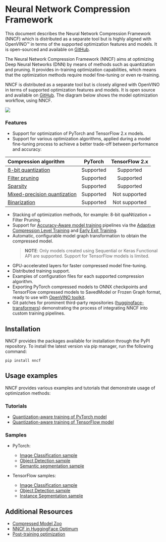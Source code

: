# Neural Network Compression Framework
This document describes the Neural Network Compression Framework (NNCF) which is distributed as a separate tool but is highly aligned with OpenVINO&trade; in terms of the supported optimization features and models. It is open-sourced and available on [GitHub](https://github.com/openvinotoolkit/nncf).

The Neural Network Compression Framework (NNCF) aims at optimizing Deep Neural Networks (DNN) by means of methods such as quantization and pruning. It provides in-training optimization capabilities, which means that the optimization methods require model fine-tuning or even re-training. 

NNCF is distributed as a separate tool but is closely aligned with OpenVINO in terms of supported optimization features and models. It is open source and available on [GitHub](https://github.com/openvinotoolkit/nncf). The diagram below shows the model optimization workflow, using NNCF.

![](../img/nncf_workflow.png)

### Features
- Support for optimization of PyTorch and TensorFlow 2.x models.
- Support for various optimization algorithms, applied during a model fine-tuning process to achieve a better trade-off between performance and accuracy:
  
 |Compression algorithm|PyTorch|TensorFlow 2.x|
 | :--- | :---: | :---: |
 |[8-bit quantization](https://github.com/openvinotoolkit/nncf/blob/develop/docs/compression_algorithms/Quantization.md) | Supported | Supported |
 |[Filter pruning](https://github.com/openvinotoolkit/nncf/blob/develop/docs/compression_algorithms/Pruning.md) | Supported | Supported |
 |[Sparsity](https://github.com/openvinotoolkit/nncf/blob/develop/docs/compression_algorithms/Sparsity.md) | Supported | Supported |
 |[Mixed-precision quantization](https://github.com/openvinotoolkit/nncf/blob/develop/docs/compression_algorithms/Quantization.md#mixed_precision_quantization) | Supported | Not supported |
 |[Binarization](https://github.com/openvinotoolkit/nncf/blob/develop/docs/compression_algorithms/Binarization.md) | Supported | Not supported |
  
- Stacking of optimization methods, for example: 8-bit quaNtization + Filter Pruning.
- Support for [Accuracy-Aware model training](https://github.com/openvinotoolkit/nncf/blob/develop/docs/Usage.md#accuracy-aware-model-training) pipelines via the [Adaptive Compression Level Training](https://github.com/openvinotoolkit/nncf/tree/develop/docs/accuracy_aware_model_training/AdaptiveCompressionLevelTraining.md) and [Early Exit Training](https://github.com/openvinotoolkit/nncf/tree/develop/docs/accuracy_aware_model_training/EarlyExitTrainig.md).
- Automatic, configurable model graph transformation to obtain the compressed model.
  > **NOTE**: Only models created using Sequential or Keras Functional API are supported. Support for TensorFlow models is limited. 
- GPU-accelerated layers for faster compressed model fine-tuning.
- Distributed training support.
- Examples of configuration files for each supported compression algorithm.
- Exporting PyTorch compressed models to ONNX checkpoints and TensorFlow compressed models to SavedModel or Frozen Graph format, ready to use with [OpenVINO toolkit](https://github.com/openvinotoolkit/).
- Git patches for prominent third-party repositories ([huggingface-transformers](https://github.com/huggingface/transformers)) demonstrating the process of integrating NNCF into custom training pipelines.

## Installation
NNCF provides the packages available for installation through the PyPI repository. To install the latest version via pip manager, run the following command:
```
pip install nncf
```

## Usage examples
NNCF provides various examples and tutorials that demonstrate usage of optimization methods:

### Tutorials
- [Quantization-aware training of PyTorch model](https://github.com/openvinotoolkit/openvino_notebooks/tree/main/notebooks/302-pytorch-quantization-aware-training)
- [Quantization-aware training of TensorFlow model](https://github.com/openvinotoolkit/openvino_notebooks/tree/main/notebooks/305-tensorflow-quantization-aware-training)

### Samples
- PyTorch: 
  - [Image Classification sample](https://github.com/openvinotoolkit/nncf/blob/develop/examples/torch/classification/README.md)
  - [Object Detection sample](https://github.com/openvinotoolkit/nncf/blob/develop/examples/torch/object_detection/README.md)
  - [Semantic segmentation sample](https://github.com/openvinotoolkit/nncf/blob/develop/examples/torch/semantic_segmentation/README.md)

- TensorFlow samples:
  - [Image Classification sample](https://github.com/openvinotoolkit/nncf/blob/develop/examples/tensorflow/classification/README.md)
  - [Object Detection sample](https://github.com/openvinotoolkit/nncf/blob/develop/examples/tensorflow/object_detection/README.md)
  - [Instance Segmentation sample](https://github.com/openvinotoolkit/nncf/blob/develop/examples/tensorflow/segmentation/README.md)


## Additional Resources
- [Compressed Model Zoo](https://github.com/openvinotoolkit/nncf#nncf-compressed-model-zoo)
- [NNCF in HuggingFace Optimum](https://github.com/openvinotoolkit/openvino_contrib/tree/master/modules/optimum)
- [Post-training optimization](../../tools/pot/docs/Introduction.md)

